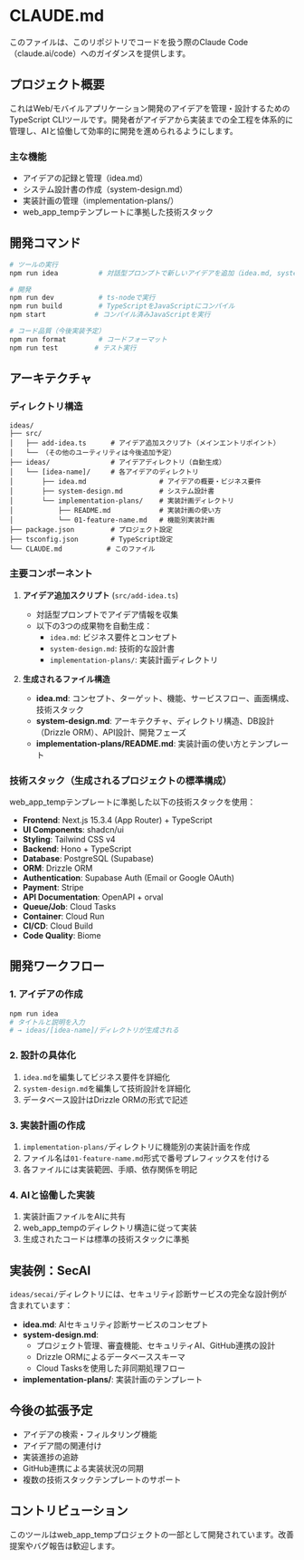 # CLAUDE.md

このファイルは、このリポジトリでコードを扱う際のClaude Code（claude.ai/code）へのガイダンスを提供します。

## プロジェクト概要

これはWeb/モバイルアプリケーション開発のアイデアを管理・設計するためのTypeScript CLIツールです。開発者がアイデアから実装までの全工程を体系的に管理し、AIと協働して効率的に開発を進められるようにします。

### 主な機能
- アイデアの記録と管理（idea.md）
- システム設計書の作成（system-design.md）
- 実装計画の管理（implementation-plans/）
- web_app_tempテンプレートに準拠した技術スタック

## 開発コマンド

```bash
# ツールの実行
npm run idea          # 対話型プロンプトで新しいアイデアを追加（idea.md, system-design.md, implementation-plans/を生成）

# 開発
npm run dev           # ts-nodeで実行
npm run build         # TypeScriptをJavaScriptにコンパイル
npm start            # コンパイル済みJavaScriptを実行

# コード品質（今後実装予定）
npm run format        # コードフォーマット
npm run test         # テスト実行
```

## アーキテクチャ

### ディレクトリ構造
```
ideas/
├── src/
│   ├── add-idea.ts      # アイデア追加スクリプト（メインエントリポイント）
│   └── （その他のユーティリティは今後追加予定）
├── ideas/               # アイデアディレクトリ（自動生成）
│   └── [idea-name]/     # 各アイデアのディレクトリ
│       ├── idea.md                  # アイデアの概要・ビジネス要件
│       ├── system-design.md         # システム設計書
│       └── implementation-plans/    # 実装計画ディレクトリ
│           ├── README.md            # 実装計画の使い方
│           └── 01-feature-name.md   # 機能別実装計画
├── package.json         # プロジェクト設定
├── tsconfig.json        # TypeScript設定
└── CLAUDE.md           # このファイル
```

### 主要コンポーネント

1. **アイデア追加スクリプト** (`src/add-idea.ts`)
   - 対話型プロンプトでアイデア情報を収集
   - 以下の3つの成果物を自動生成：
     - `idea.md`: ビジネス要件とコンセプト
     - `system-design.md`: 技術的な設計書
     - `implementation-plans/`: 実装計画ディレクトリ

2. **生成されるファイル構造**
   - **idea.md**: コンセプト、ターゲット、機能、サービスフロー、画面構成、技術スタック
   - **system-design.md**: アーキテクチャ、ディレクトリ構造、DB設計（Drizzle ORM）、API設計、開発フェーズ
   - **implementation-plans/README.md**: 実装計画の使い方とテンプレート

### 技術スタック（生成されるプロジェクトの標準構成）

web_app_tempテンプレートに準拠した以下の技術スタックを使用：

- **Frontend**: Next.js 15.3.4 (App Router) + TypeScript
- **UI Components**: shadcn/ui
- **Styling**: Tailwind CSS v4
- **Backend**: Hono + TypeScript
- **Database**: PostgreSQL (Supabase)
- **ORM**: Drizzle ORM
- **Authentication**: Supabase Auth (Email or Google OAuth)
- **Payment**: Stripe
- **API Documentation**: OpenAPI + orval
- **Queue/Job**: Cloud Tasks
- **Container**: Cloud Run
- **CI/CD**: Cloud Build
- **Code Quality**: Biome

## 開発ワークフロー

### 1. アイデアの作成
```bash
npm run idea
# タイトルと説明を入力
# → ideas/[idea-name]/ディレクトリが生成される
```

### 2. 設計の具体化
1. `idea.md`を編集してビジネス要件を詳細化
2. `system-design.md`を編集して技術設計を詳細化
3. データベース設計はDrizzle ORMの形式で記述

### 3. 実装計画の作成
1. `implementation-plans/`ディレクトリに機能別の実装計画を作成
2. ファイル名は`01-feature-name.md`形式で番号プレフィックスを付ける
3. 各ファイルには実装範囲、手順、依存関係を明記

### 4. AIと協働した実装
1. 実装計画ファイルをAIに共有
2. web_app_tempのディレクトリ構造に従って実装
3. 生成されたコードは標準の技術スタックに準拠

## 実装例：SecAI

`ideas/secai/`ディレクトリには、セキュリティ診断サービスの完全な設計例が含まれています：

- **idea.md**: AIセキュリティ診断サービスのコンセプト
- **system-design.md**: 
  - プロジェクト管理、審査機能、セキュリティAI、GitHub連携の設計
  - Drizzle ORMによるデータベーススキーマ
  - Cloud Tasksを使用した非同期処理フロー
- **implementation-plans/**: 実装計画のテンプレート

## 今後の拡張予定

- アイデアの検索・フィルタリング機能
- アイデア間の関連付け
- 実装進捗の追跡
- GitHub連携による実装状況の同期
- 複数の技術スタックテンプレートのサポート

## コントリビューション

このツールはweb_app_tempプロジェクトの一部として開発されています。改善提案やバグ報告は歓迎します。